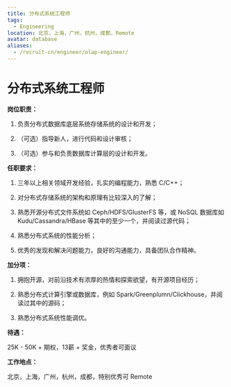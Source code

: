 ```yaml
---
title: 分布式系统工程师
tags:
  - Engineering
location: 北京，上海，广州，杭州，成都，Remote
avatar: database
aliases:
  - /recruit-cn/engineer/olap-engineer/
---
```


# 分布式系统工程师

**岗位职责：**

1. 负责分布式数据库底层系统存储系统的设计和开发；

2. （可选）指导新人，进行代码和设计审核；

3. （可选）参与和负责数据库计算层的设计和开发。

**任职要求：**

1. 三年以上相关领域开发经验，扎实的编程能力，熟悉 C/C++；

2. 对分布式存储系统的架构和原理有比较深入的了解；

3. 熟悉开源分布式文件系统如 Ceph/HDFS/GlusterFS 等，或 NoSQL 数据库如 Kudu/Cassandra/HBase 等其中的至少一个，并阅读过源代码；

4. 熟悉分布式系统的性能分析；

5. 优秀的发现和解决问题能力，良好的沟通能力，具备团队合作精神。

**加分项：**

1. 拥抱开源，对前沿技术有浓厚的热情和探索欲望，有开源项目经历；

2. 熟悉分布式计算引擎或数据库，例如 Spark/Greenplumn/Clickhouse，并阅读过其中的源码；

3. 熟悉分布式系统性能调优。


**待遇：**

25K - 50K + 期权，13薪 + 奖金，优秀者可面议

**工作地点：**

北京，上海，广州，杭州，成都，特别优秀可 Remote
